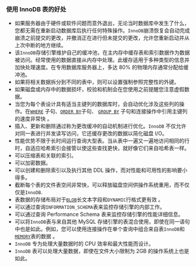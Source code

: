 ### 使用 InnoDB 表的好处

- 如果服务器由于硬件或软件问题而意外退出，无论当时数据库中发生了什么，您都无需在重新启动数据库后执行任何特殊操作。`InnoDB`崩溃恢复会自动完成崩溃之前提交的更改，并撤消正在进行但未提交的更改，允许您重新启动并从上次中断的地方继续。
- 该`InnoDB`存储引擎维护自己的缓冲池，在主内存中缓存表和索引数据作为数据被访问。经常使用的数据直接从内存中处理。此缓存适用于多种类型的信息并加快处理速度。在专用数据库服务器上，多达 80% 的物理内存通常分配给缓冲池。
- 如果将相关数据拆分到不同的表中，则可以设置强制参照完整性的外键。
- 如果磁盘或内存中的数据损坏，校验和机制会在您使用之前提醒您注意虚假数据。
- 当您为每个表设计具有适当主键列的数据库时，会自动优化涉及这些列的操作。在[`WHERE`](https://dev.mysql.com/doc/refman/5.7/en/select.html) 子句、[`ORDER BY`](https://dev.mysql.com/doc/refman/5.7/en/select.html)子句、 [`GROUP BY`](https://dev.mysql.com/doc/refman/5.7/en/select.html) 子句和连接操作中引用主键列的速度非常快 。
- 插入、更新和删除通过称为更改缓冲的自动机制进行优化。`InnoDB` 不仅允许对同一表进行并发读写访问，它还缓存更改的数据以简化磁盘 I/O。
- 性能优势不限于长时间运行查询大型表。当从表中一遍又一遍地访问相同的行时，自适应哈希索引会接管以使这些查找更快，就好像它们来自哈希表一样。
- 可以压缩表和关联的索引。
- 可以加密数据。
- 可以创建和删除索引以及执行其他 DDL 操作，而对性能和可用性的影响要小得多。
- 截断每个表的文件表空间非常快，可以释放磁盘空间供操作系统重用，而不仅仅是`InnoDB`. 
- 表数据的存储布局对于[`BLOB`](https://dev.mysql.com/doc/refman/5.7/en/blob.html)长文本字段和`DYNAMIC`行格式更有效 。
- 可以通过查询`INFORMATION_SCHEMA`表来监控存储引擎的内部工作。
- 可以通过查询 Performance Schema 表来监控存储引擎的性能详细信息。
- 可以将`InnoDB`表与来自其他 MySQL 存储引擎的表混合使用，即使在同一语句中也是如此。例如，您可以使用连接操作在单个查询中组合来自表`InnoDB`和 [`MEMORY`](https://dev.mysql.com/doc/refman/5.7/en/memory-storage-engine.html)表的数据 。
- `InnoDB` 专为处理大量数据时的 CPU 效率和最大性能而设计。
- `InnoDB` 表可以处理大量数据，即使在文件大小限制为 2GB 的操作系统上也是如此。

















